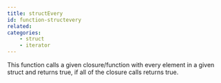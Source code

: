```yaml
---
title: structEvery
id: function-structevery
related:
categories:
    - struct
    - iterator
---
```


This function calls a given closure/function with every element in a given struct and returns true, if all of the closure calls returns true.